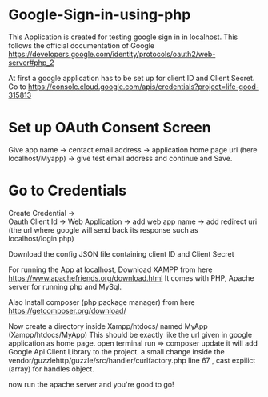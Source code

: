 # Google-Sign-in-using-php

This Application is created for testing google sign in in localhost. 
This follows the official documentation of Google https://developers.google.com/identity/protocols/oauth2/web-server#php_2

At first a google application has to be set up for client ID and Client Secret. 
Go to https://console.cloud.google.com/apis/credentials?project=life-good-315813

# Set up OAuth Consent Screen
Give app name -> 
centact email address -> 
application home page url (here localhost/Myapp) -> 
give test email address
and continue and Save.

# Go to Credentials
Create Credential ->  
Oauth Client Id -> 
Web Application -> 
add web app name -> 
add redirect uri (the url where google will send back its response such as localhost/login.php)

Download the config JSON file containing client ID and Client Secret

For running the App at localhost, Download XAMPP from here https://www.apachefriends.org/download.html
It comes with PHP, Apache server for running php and MySql.

Also Install composer (php package manager) from here https://getcomposer.org/download/

Now create a directory inside Xampp/htdocs/ named MyApp (Xampp/htdocs/MyApp)
This should be exactly like the url given in google application as home page.
open terminal run
=> composer update
it will add Google Api Client Library to the project.
a small change inside the vendor/guzzlehttp/guzzle/src/handler/curlfactory.php line 67 , cast expilict (array) for handles object.

now run the apache server and you're good to go!
